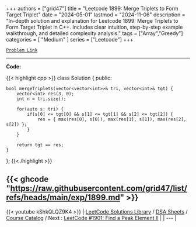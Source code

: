 
+++
authors = ["grid47"]
title = "Leetcode 1899: Merge Triplets to Form Target Triplet"
date = "2024-05-01"
lastmod = "2024-11-06"
description = "In-depth solution and explanation for Leetcode 1899: Merge Triplets to Form Target Triplet in C++. Includes clear intuition, step-by-step example walkthrough, and detailed complexity analysis."
tags = ["Array","Greedy"]
categories = [
    "Medium"
]
series = ["Leetcode"]
+++



[`Problem Link`](https://leetcode.com/problems/merge-triplets-to-form-target-triplet/description/)

---
**Code:**

{{< highlight cpp >}}
class Solution {
public:
    
    bool mergeTriplets(vector<vector<int>>& tri, vector<int>& tgt) {
        vector<int> res(3, 0);
        int n = tri.size();

        for(auto s: tri) {
            if(s[0] <= tgt[0] && s[1] <= tgt[1] && s[2] <= tgt[2]) {
                res = { max(res[0], s[0]), max(res[1], s[1]), max(res[2], s[2]) };
            }
        }
        
        return tgt == res;        
    }
    
    
};
{{< /highlight >}}

{{< ghcode "https://raw.githubusercontent.com/grid47/list/refs/heads/main/exp/1899.md" >}}
---
{{< youtube kShkQLQZ9K4 >}}
| [LeetCode Solutions Library](https://grid47.xyz/leetcode/) / [DSA Sheets](https://grid47.xyz/sheets/) / [Course Catalog](https://grid47.xyz/courses/) / Next : [LeetCode #1901: Find a Peak Element II](https://grid47.xyz/posts/leetcode-1901-find-a-peak-element-ii-solution/) |
| --- |
